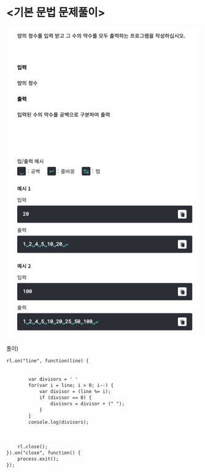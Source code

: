 # <기본 문법 문제풀이>

![algorithm0003](../algorithm_image/algorithm0003.png)


풀이)
```
rl.on("line", function(line) {

	
		var divisors = ' '
		for(var i = line; i > 0; i--) {			
			var divisor = (line %= i);
		 	if (divisor == 0) {
				divisors = divisor + (" ");
			}
		}
		console.log(divisors);
	
	
	
	rl.close();
}).on("close", function() {
	process.exit();
});
```
